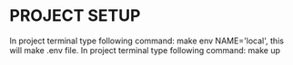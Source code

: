 # PROJECT SETUP


In project terminal type following command: make env NAME='local', this will make .env file.
In project terminal type following command: make up